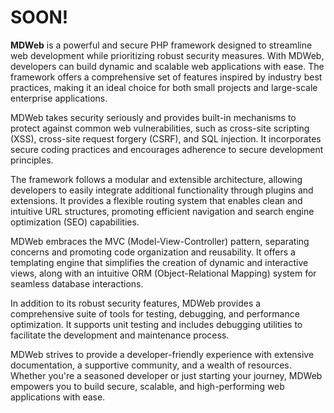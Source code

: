 # SOON!
**MDWeb** is a powerful and secure PHP framework designed to streamline web development while prioritizing robust security measures. With MDWeb, developers can build dynamic and scalable web applications with ease. The framework offers a comprehensive set of features inspired by industry best practices, making it an ideal choice for both small projects and large-scale enterprise applications.

MDWeb takes security seriously and provides built-in mechanisms to protect against common web vulnerabilities, such as cross-site scripting (XSS), cross-site request forgery (CSRF), and SQL injection. It incorporates secure coding practices and encourages adherence to secure development principles.

The framework follows a modular and extensible architecture, allowing developers to easily integrate additional functionality through plugins and extensions. It provides a flexible routing system that enables clean and intuitive URL structures, promoting efficient navigation and search engine optimization (SEO) capabilities.

MDWeb embraces the MVC (Model-View-Controller) pattern, separating concerns and promoting code organization and reusability. It offers a templating engine that simplifies the creation of dynamic and interactive views, along with an intuitive ORM (Object-Relational Mapping) system for seamless database interactions.

In addition to its robust security features, MDWeb provides a comprehensive suite of tools for testing, debugging, and performance optimization. It supports unit testing and includes debugging utilities to facilitate the development and maintenance process.

MDWeb strives to provide a developer-friendly experience with extensive documentation, a supportive community, and a wealth of resources. Whether you're a seasoned developer or just starting your journey, MDWeb empowers you to build secure, scalable, and high-performing web applications with ease.
